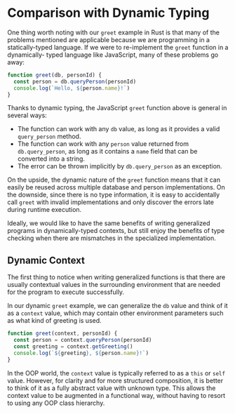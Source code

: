 # Comparison with Dynamic Typing

One thing worth noting with our `greet` example in Rust is that many of the
problems mentioned are applicable because we are programming in a statically-typed
language. If we were to re-implement the `greet` function in a dynamically-
typed language like JavaScript, many of these problems go away:

```javascript
function greet(db, personId) {
  const person = db.queryPerson(personId)
  console.log(`Hello, ${person.name}!`)
}
```

Thanks to dynamic typing, the JavaScript `greet` function above is general
in several ways:

- The function can work with any `db` value, as long as it provides a valid
  `query_person` method.
- The function can work with any `person` value returned from `db.query_person`,
  as long as it contains a `name` field that can be converted into a string.
- The error can be thrown implicitly by `db.query_person` as an exception.

On the upside, the dynamic nature of the `greet` function means that it can
easily be reused across multiple database and person implementations. On the
downside, since there is no type information, it is easy to accidentally call
`greet` with invalid implementations and only discover the errors late during
runtime execution.

Ideally, we would like to have the same benefits of writing generalized programs
in dynamically-typed contexts, but still enjoy the benefits of type checking when there are
mismatches in the specialized implementation.

## Dynamic Context

The first thing to notice when writing generalized functions is that there are
usually contextual values in the surrounding environment that are needed for
the program to execute successfully.

In our dynamic `greet` example, we can generalize the `db` value and think of it
as a `context` value, which may contain other environment parameters such as
what kind of greeting is used.

```javascript
function greet(context, personId) {
  const person = context.queryPerson(personId)
  const greeting = context.getGreeting()
  console.log(`${greeting}, ${person.name}!`)
}
```

In the OOP world, the `context` value is typically referred to as a `this` or `self`
value. However, for clarity and for more structured composition, it is better
to think of it as a fully abstract value with unknown type. This allows the
context value to be augmented in a functional way, without having to resort to
using any OOP class hierarchy.
